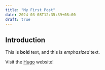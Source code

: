 ```yaml
---
title: "My First Post"
date: 2024-03-08T12:35:39+08:00
draft: true
---
```


## Introduction

This is **bold** text, and this is *emphasized* text.

Visit the [Hugo](https://gohugo.io) website!
